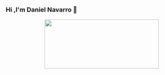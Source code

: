 ### Hi ,I'm Daniel Navarro 👾
<!--🎵SPOTIFY / 🌐WEBSITE: https://github.com/kittinan/spotify-github-profile -->
<p align="center">
<a href="https://open.spotify.com/intl-es/track/0KzAbK6nItSqNh8q70tb0K?si=f76cf583445e4955"><img src="https://raw.githubusercontent.com/trinib/spotify-github-profile/master/img/default.svg" height="130" width="300"></a>







<!--
**ZaidNc/ZaidNc** is a ✨ _special_ ✨ repository because its `README.md` (this file) appears on your GitHub profile.

Here are some ideas to get you started:

- 🔭 I’m currently working on ...
- 🌱 I’m currently learning ...
- 👯 I’m looking to collaborate on ...
- 🤔 I’m looking for help with ...
- 💬 Ask me about ...
- 📫 How to reach me: ...
- 😄 Pronouns: ...
- ⚡ Fun fact: ...
-->

